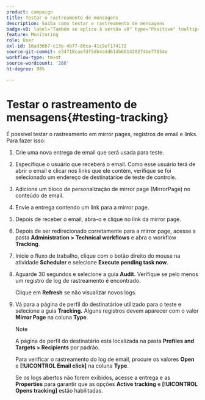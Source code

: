 ```yaml
---
product: campaign
title: Testar o rastreamento de mensagens
description: Saiba como testar o rastreamento de mensagens
badge-v8: label="Também se aplica à versão v8" type="Positive" tooltip="Também se aplica ao Campaign v8"
feature: Monitoring
role: User
exl-id: 16ad36b7-c13e-4b77-86ca-41c9ef174172
source-git-commit: e34718caefdf5db4ddd61db601420274be77054e
workflow-type: tm+mt
source-wordcount: '266'
ht-degree: 98%

---
```


# Testar o rastreamento de mensagens{#testing-tracking}

É possível testar o rastreamento em mirror pages, registros de email e links. Para fazer isso:

1. Crie uma nova entrega de email que será usada para teste.
1. Especifique o usuário que receberá o email. Como esse usuário terá de abrir o email e clicar nos links que ele contém, verifique se foi selecionado um endereço de destinatárioe de teste de controle.
1. Adicione um bloco de personalização de mirror page (MirrorPage) no conteúdo de email.
1. Envie a entrega contendo um link para a mirror page.
1. Depois de receber o email, abra-o e clique no link da mirror page.
1. Depois de ser redirecionado corretamente para a mirror page, acesse a pasta **Administration > Technical workflows** e abra o workflow **Tracking**.
1. Inicie o fluxo de trabalho, clique com o botão direito do mouse na atividade **Scheduler** e selecione **Execute pending task now**.
1. Aguarde 30 segundos e selecione a guia **Audit.** Verifique se pelo menos um registro de log de rastreamento é encontrado.

   Clique em **Refresh** se não visualizar novos logs.

1. Vá para a página de perfil do destinatárioe utilizado para o teste e selecione a guia **Tracking.** Alguns registros devem aparecer com o valor **Mirror Page** na coluna **Type**.

   >[!NOTE]
   >
   >A página de perfil do destinatário está localizada na pasta **Profiles and Targets > Recipients** por padrão.

   Para verificar o rastreamento do log de email, procure os valores **Open** e **[!UICONTROL Email click]** na coluna **Type**.

   Se os logs abertos não forem exibidos, acesse a entrega e as **Properties** para garantir que as opções **Active tracking** e **[!UICONTROL Opens tracking]** estão habilitadas.
